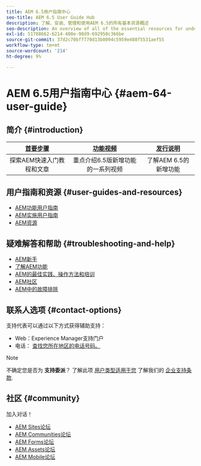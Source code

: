 ```yaml
---
title: AEM 6.5用户指南中心
seo-title: AEM 6.5 User Guide Hub
description: 了解、安装、管理和使用AEM 6.5的所有基本资源概述
seo-description: An overview of all of the essential resources for understanding, installing, managing, and using AEM 6.5
exl-id: 51788662-6214-408e-98d9-692950c366be
source-git-commit: 37d2c70bff770d13b8094c5959e488f5531aef55
workflow-type: tm+mt
source-wordcount: '214'
ht-degree: 9%

---
```


# AEM 6.5用户指南中心 {#aem-64-user-guide}

## 简介 {#introduction}

| [首要步骤](https://helpx.adobe.com/cn/experience-manager/get-started.html) | [功能视频](https://helpx.adobe.com/experience-manager/kt/index/aem-6-5-videos.html) | [发行说明](https://helpx.adobe.com/cn/experience-manager/6-5/release-notes.html) |
|:-:|:-:|:-:|
| 探索AEM快速入门教程和文章 | 重点介绍6.5版新增功能的一系列视频 | 了解AEM 6.5的新增功能 |

## 用户指南和资源 {#user-guides-and-resources}

* [AEM功能用户指南](capabilities.md)
* [AEM实施用户指南](implementation.md)
* [AEM资源](resources.md)

## 疑难解答和帮助 {#troubleshooting-and-help}

* [AEM新手](new.md)
* [了解AEM功能](learn.md)
* [AEM的最佳实践、操作方法和培训](best-practice.md)
* [AEM社区](community.md)
* [AEM中的故障排除](troubleshooting.md)

## 联系人选项 {#contact-options}

支持代表可以通过以下方式获得辅助支持：

* Web：Experience Manager支持门户
* 电话： [查找您所在地区的电话号码。](https://helpx.adobe.com/contact/dma-external/DMACustomeCareRegionalPhoneNumbers.html)

>[!NOTE]
>
>不确定您是否为 **支持委派**？ 了解此项 [用户类型适用于您](https://helpx.adobe.com/experience-cloud/supported-users.html) 了解我们的 [企业支持条款](https://helpx.adobe.com/support/programs/enterprise-support-terms.html).

## 社区 {#community}

加入对话！

* [AEM Sites论坛](https://help-forums.adobe.com/content/adobeforums/en/experience-manager-forum/adobe-experience-manager.html)
* [AEM Communities论坛](https://help-forums.adobe.com/content/adobeforums/en/experience-manager-forum/aem-communities.html)
* [AEM Forms论坛](https://help-forums.adobe.com/content/adobeforums/en/experience-manager-forum/aem-forms.html)
* [AEM Assets论坛](https://help-forums.adobe.com/content/adobeforums/en/experience-manager-forum/aem-assets.html)
* [AEM Mobile论坛](https://forums.adobe.com/community/experiencemanagermobile)
